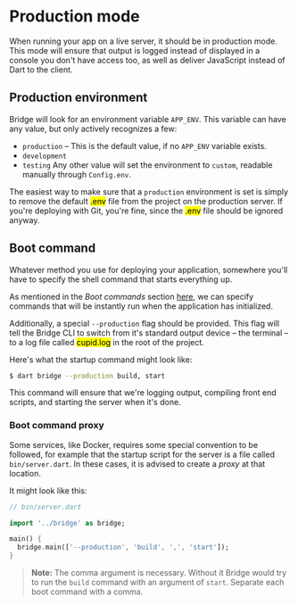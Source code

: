 # Production mode
<p class='lead'>
When running your app on a live server, it should be in production mode. This mode will ensure that output is logged
instead of displayed in a console you don't have access too, as well as deliver JavaScript instead of Dart to the
client.
</p>

## Production environment
Bridge will look for an environment variable `APP_ENV`. This variable can have any value, but only actively
recognizes a few:
* `production` – This is the default value, if no `APP_ENV` variable exists.
* `development`
* `testing`
Any other value will set the environment to `custom`, readable manually through `Config.env`.

The easiest way to make sure that a `production` environment is set is simply to remove the default <mark>.env</mark>
file from the project on the production server. If you're deploying with Git, you're fine, since the <mark>.env</mark>
file should be ignored anyway.

## Boot command
Whatever method you use for deploying your application, somewhere you'll have to specify the shell command that
starts everything up.

As mentioned in the _Boot commands_ section [here](#/cli), we can specify commands that will be instantly run when
the application has initialized.

Additionally, a special `--production` flag should be provided. This flag will tell the Bridge CLI to switch from
it's standard output device – the terminal – to a log file called <mark>cupid.log</mark> in the root of the project.

Here's what the startup command might look like:

```bash
$ dart bridge --production build, start
```

This command will ensure that we're logging output, compiling front end scripts, and starting the server when
it's done.

### Boot command proxy
Some services, like Docker, requires some special convention to be followed, for example that the startup script
for the server is a file called `bin/server.dart`. In these cases, it is advised to create a _proxy_ at that location.

It might look like this:

```dart
// bin/server.dart

import '../bridge' as bridge;

main() {
  bridge.main(['--production', 'build', ',', 'start']);
}
``` 

> **Note:** The comma argument is necessary. Without it Bridge would try to run the `build` command with an argument
> of `start`. Separate each boot command with a comma.